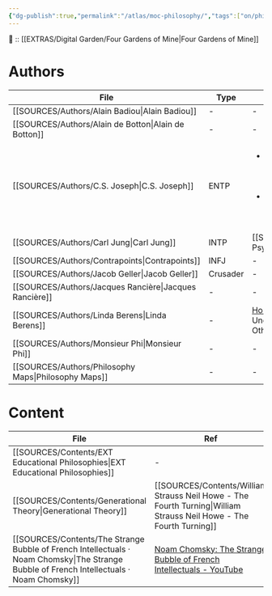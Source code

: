 ```yaml
---
{"dg-publish":true,"permalink":"/atlas/moc-philosophy/","tags":["on/philosophy"],"created":"2023-02-18T15:16:26.544+01:00","updated":"2023-04-06T21:00:27.192+02:00"}
---
```


🔼 :: [[EXTRAS/Digital Garden/Four Gardens of Mine\|Four Gardens of Mine]]

# Authors 
| File                                                      | Type     | Ref                                                                                                                                                                                                                                                                                                                                |
| --------------------------------------------------------- | -------- | ---------------------------------------------------------------------------------------------------------------------------------------------------------------------------------------------------------------------------------------------------------------------------------------------------------------------------------- |
| [[SOURCES/Authors/Alain Badiou\|Alain Badiou]]         | \-       | \-                                                                                                                                                                                                                                                                                                                                 |
| [[SOURCES/Authors/Alain de Botton\|Alain de Botton]]   | \-       | \-                                                                                                                                                                                                                                                                                                                                 |
| [[SOURCES/Authors/C.S. Joseph\|C.S. Joseph]]           | ENTP     | <ul><li><ul><li>https://csjoseph.life/</li><li>https://www.udja.app/#/</li><li>(https://www.youtube.com/@CSJoseph)</li></ul></li><li>[Begin Your Journey Here \\| C.S. Joseph](https://csjoseph.life/) \\| [Ujda App for Typing](https://www.udja.app/#/) \\| [C.S. Joseph - YouTube](https://www.youtube.com/@CSJoseph)</li></ul> |
| [[SOURCES/Authors/Carl Jung\|Carl Jung]]               | INTP     | [[SOURCES/Contents/CG Jung - Aion\|Aion]] \| Psychological Types                                                                                                                                                                                                                                                                                    |
| [[SOURCES/Authors/Contrapoints\|Contrapoints]]         | INFJ     | \-                                                                                                                                                                                                                                                                                                                                 |
| [[SOURCES/Authors/Jacob Geller\|Jacob Geller]]         | Crusader | \-                                                                                                                                                                                                                                                                                                                                 |
| [[SOURCES/Authors/Jacques Rancière\|Jacques Rancière]] | \-       | \-                                                                                                                                                                                                                                                                                                                                 |
| [[SOURCES/Authors/Linda Berens\|Linda Berens]]         | \-       | [Home](https://lindaberens.com/) \| [[SOURCES/Contents/Linda V Berens - Understanding Yourself and Others\|Understanding Yourself and Others]]                                                                                                                                                                                                      |
| [[SOURCES/Authors/Monsieur Phi\|Monsieur Phi]]         | \-       | \-                                                                                                                                                                                                                                                                                                                                 |
| [[SOURCES/Authors/Philosophy Maps\|Philosophy Maps]]   | \-       | \-                                                                                                                                                                                                                                                                                                                                 |


# Content
| File                                                                                                                                         | Ref                                                                                                                    |
| -------------------------------------------------------------------------------------------------------------------------------------------- | ---------------------------------------------------------------------------------------------------------------------- |
| [[SOURCES/Contents/EXT Educational Philosophies\|EXT Educational Philosophies]]                                                           | \-                                                                                                                     |
| [[SOURCES/Contents/Generational Theory\|Generational Theory]]                                                                             | [[SOURCES/Contents/William Strauss Neil Howe - The Fourth Turning\|William Strauss Neil Howe - The Fourth Turning]] |
| [[SOURCES/Contents/The Strange Bubble of French Intellectuals · Noam Chomsky\|The Strange Bubble of French Intellectuals · Noam Chomsky]] | [Noam Chomsky: The Strange Bubble of French Intellectuals - YouTube](https://youtu.be/772WncdxCSw)                     |
